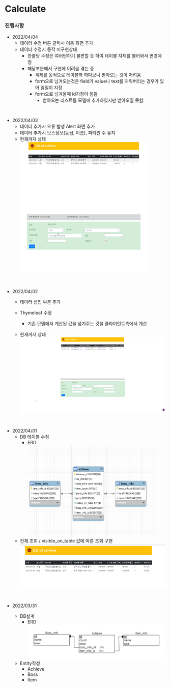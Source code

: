 # Calculate 
### 진행사항    

* 2022/04/04
    - 데이터 수정 버튼 클릭시 이동 화면 추가
    - 데이터 수정시 동작 미구현상태    
        + 한줄당 수정은 여러번하기 불편할 듯 하여 테이블 자체를 불러와서 변경예정
        + 해당부분에서 구현에 어려움 겪는 중 
            + 객체를 동적으로 테이블화 하다보니 받아오는 것이 어려움
            + form으로 넘겨오는것은 field가 value나 text를 지워버리는 경우가 있어 일일이 지정
            + form으로 넘겨올때 id지정이 힘듬
                + 받아오는 리스트를 모델에 추가하였지만 받아오질 못함.
   

 <br>
 
* 2022/04/03
    - 데이터 추가시 오류 발생 Alert 화면 추가
    - 데이터 추가시 보스정보(등급, 이름), 파티원 수 유지
    - 현재까지 상태   
        <img src="Image/220403_View.gif" width="400px" title="220403_View" alt="220403_View" >

 <br>
 
* 2022/04/02
    - 데이터 삽입 부분 추가
    
    - Thymeleaf 수정
        + 기존 모델에서 계산된 값을 넘겨주는 것을 클라이언트측에서 계산
    - 현재까지 상태   
        <img src="Image/220402_View.gif" width="500px" title="220402_View" alt="220402_View" >

 <br>

* 2022/04/01
    - DB 테이블 수정
        + ERD</br>
        <img src="Image/220401_ERD.PNG" width="400px"  title="220401_ERD" alt="220401_ERD"></img>
    -  전체 조회 / visible_on_table 값에 따른 조회 구현</br>
        <img src="Image/220401_View1.png" width="500px"  title="220401_View" alt="220401_View1"></img>

 <br>
 
* 2022/03/31 

    - DB설계
        + ERD</br>
        <img src="Image/220331_ERD.png" width="500px"  title="220331_ERD" alt="220331_ERD"></img>
    - Entity작성
        + Achieve
        + Boss
        + Item

